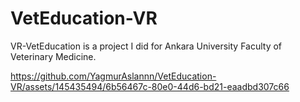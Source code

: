 # VetEducation-VR
VR-VetEducation is a project I did for Ankara University Faculty of Veterinary Medicine. 

https://github.com/YagmurAslannn/VetEducation-VR/assets/145435494/6b56467c-80e0-44d6-bd21-eaadbd307c66
